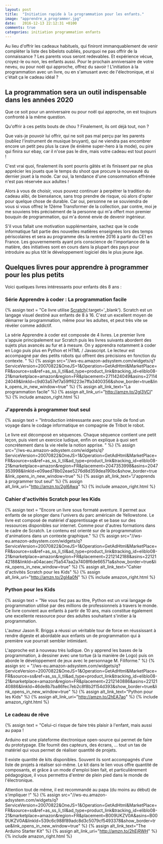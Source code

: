 ```yaml
---
layout: post
title:  "Initiation rapide à la programmation pour les enfants."
image: "apprendre_a_programmer.jpg"
date:   2016-12-13 22:12:31 +0100
comments: true
categories: initiation programmation enfants
---
```


Au lieu d'offrir les cadeaux habituels, qui finiront immanquablement de venir compléter la liste des bibelots oubliés, pourquoi ne pas offrir de la connaissance ? Les parents vous seront redevables. Et expérience vécue, croyez-le ou non, les enfants aussi. Pour le prochain anniversaire de votre neveu, ou pour noël qui approche, offrez du savoir ! L'initiation à la programmation avec un livre, ou en s'amusant avec de l'électronique, et si c'était ça le cadeau idéal ?

## La programmation sera un outil indispensable dans les années 2020 

Que ce soit pour un anniversaire ou pour noël qui approche, on est toujours confronté à la même question. 

Qu'offrir à ces petits bouts de chou ? Finalement, ils ont déjà tout, non ? 

Que vais-je pouvoir lui offrir, qui ne soit pas mal perçu par les parents (oubliez l'instrument de musique bruyant), qui ne viendra pas encombrer encore un petit peu plus la cave (le énième super-hero à la mode), ou pire qui finira sur ebay, car il n'ose pas le dire, mais votre cadeau est tout pourri !

C'est vrai quoi, finalement ils sont pourris gâtés et ils finissent par ne plus apprécier les jouets que le temps du shoot que procure la nouveauté du dernier jouet à la mode. Car oui, la tendance d'une consommation effrénée n'est pas réservée aux adultes !

Alors à vous de choisir, vous pouvez continuer à perpétrer la tradition du cadeau alibi, de bienséance, sans trop prendre de risque, où alors d'opter pour quelque chose de durable. Car oui, personne ne se souviendra de vous si vous offrez le 12ème Transformer de la collection, par contre, moi je me souviens très précisément de la personne qui m'a offert mon premier bouquin de programmation, qui m'a donné envie de devenir ingénieur.

S'il vous fallait une motivation supplémentaire, sachez que le code informatique fait partie des nouvelles matières enseignées lors des temps périscolaires et sera au programme dès la rentrée 2016 à partir du CE1 en France. Les gouvernements ayant pris conscience de l'importance de la matière, des initiatives sont en cours dans la plupart des pays pour introduire au plus tôt le développement logiciel dès le plus jeune âge.

## Quelques livres pour apprendre à programmer pour les plus petits 

Voici quelques livres intéressants pour enfants dès 8 ans :

### Série Apprendre à coder : La programmation facile

{% assign text = "Ce livre utilise [Scratch](https://scratch.mit.edu/){:target='_blank'}. Scratch est un langage visuel destiné aux enfants de 8 à 16. C'est un excellent moyen de démarrer la programmation, même pour les adultes, et peut très vite se révéler comme addictif.

La série Apprendre à coder est composée de 4 livres. Le premier livre s'appuie principalement sur Scratch puis les livres suivants abordent des sujets plus avancés au fur et à mesure. On y apprendra notamment à coder en Logo puis plus en Python et HTML / Javascript. Le lecteur est accompagné par des petits robots qui offrent des précisions en fonction du contexte.
" %}
{% assign src="//ws-eu.amazon-adsystem.com/widgets/q?ServiceVersion=20070822&OneJS=1&Operation=GetAdHtml&MarketPlace=FR&source=ss&ref=as_ss_li_til&ad_type=product_link&tracking_id=eliblo08-21&marketplace=amazon&region=FR&placement=2711424049&asins=2711424049&linkId=c9d03a57ef7a59ff6223e7ffa3400356&show_border=true&link_opens_in_new_window=true" %}
{% assign alt_link_text="La programmation facile" %}
{% assign alt_link_uri="http://amzn.to/2gI3VCI" %}
{% include amazon_right.html %}

### J'apprends à programmer tout seul

{% assign text = "Introduction intéressante avec pour toile de fond un voyage dans le codage informatique en compagnie de Tribot le robot. 

Le livre est décomposé en séquences. Chaque séquence contient une petit leçon, puis vient un exercice ludique, enfin on explique à quoi sert concrètement dans la vie réelle la notion apprise.
" %}
{% assign src="//ws-eu.amazon-adsystem.com/widgets/q?ServiceVersion=20070822&OneJS=1&Operation=GetAdHtml&MarketPlace=FR&source=ss&ref=as_ss_li_til&ad_type=product_link&tracking_id=eliblo08-21&marketplace=amazon&region=FR&placement=2047353998&asins=2047353998&linkId=e09aed78b02eae5276d8d359dea190bc&show_border=true&link_opens_in_new_window=true" %}
{% assign alt_link_text="J'apprends à programmer tout seul" %}
{% assign alt_link_uri="http://amzn.to/2gI6Awa" %}
{% include amazon_right.html %}

### Cahier d'activités Scratch pour les Kids

{% assign text = "Encore un livre sous formaté aventure. Il permet aux enfants de se plonger dans l'univers du parc américain de Yellowstone. Le livre est composé de matériel d'apprentissage et se base sur des ressources disponibles sur internet. Comme pour d'autres formations dans le cadre de Scratch. Le contenu est orienté sur de la programmation d'animations dans un contexte graphique." %}
{% assign src="//ws-eu.amazon-adsystem.com/widgets/q?ServiceVersion=20070822&OneJS=1&Operation=GetAdHtml&MarketPlace=FR&source=ss&ref=as_ss_li_til&ad_type=product_link&tracking_id=eliblo08-21&marketplace=amazon&region=FR&placement=2212142188&asins=2212142188&linkId=a04acaec75a547aa2a7408f6de66571a&show_border=true&link_opens_in_new_window=true" %}
{% assign alt_link_text="Cahier d'activités Scratch pour les Kids" %}
{% assign alt_link_uri="http://amzn.to/2gI4a0N" %}
{% include amazon_right.html %}

### Python pour les Kids

{% assign text = "Ne vous fiez pas au titre, Python est un vrai langage de programmation utilisé par des millions de professionnels à travers le monde. Ce livre convient aux enfants à partir de 10 ans, mais constitue également une excellente ressource pour des adultes souhaitant s'initier à la programmation.

L'auteur Jason R. Briggs a réussi un véritable tour de force en réussissant à rendre digeste et abordable aux enfants un de programmation qui à première vue pourrait sembler intimidant.

L'approche est à nouveau très ludique. On y apprend les bases de la programmation, à dessiner avec une tortue (à la manière de Logo) puis on aborde le développement de jeux avec le personnage M. Filiforme." %}
{% assign src = "//ws-eu.amazon-adsystem.com/widgets/q?ServiceVersion=20070822&OneJS=1&Operation=GetAdHtml&MarketPlace=FR&source=ss&ref=as_ss_li_til&ad_type=product_link&tracking_id=eliblo08-21&marketplace=amazon&region=FR&placement=2212140886&asins=2212140886&linkId=46de8b7ba86fec7eb2c8f8b2f154d393&show_border=true&link_opens_in_new_window=true" %}
{% assign alt_link_text="Python pour les Kids" %}
{% assign alt_link_uri="http://amzn.to/2hEA7ao" %}
{% include amazon_right.html %}

### Le cadeau de rêve

{% assign text = "Celui-ci risque de faire très plaisir à l'enfant, mais aussi au papa ! 

Arduino est une plateforme électronique open-source qui permet de faire du prototypage. Elle fournit des capteurs, des écrans, ... tout un tas de matériel qui vous permet de réaliser quantité de projets. 

Il existe quantité de kits disponibles. Souvent ils sont accompagnés d'une liste de projets à réaliser soi-même. Le kit dans le lien vous offre quantité de composants, et grâce à un mode d'emploi bien fait, et particulièrement pédagogique, il vous permettra d'entrer de plein pied dans le monde de l'électronique. 

Attention tout de même, il est recommandé au papa (du moins au début) de s'impliquer !" %}
{% assign src="//ws-eu.amazon-adsystem.com/widgets/q?ServiceVersion=20070822&OneJS=1&Operation=GetAdHtml&MarketPlace=FR&source=ss&ref=as_ss_li_til&ad_type=product_link&tracking_id=eliblo08-21&marketplace=amazon&region=FR&placement=B009UKZV0A&asins=B009UKZV0A&linkId=539c6c988f89adc8d3c5079cf5493378&show_border=true&link_opens_in_new_window=true" %}
{% assign alt_link_text="The Arduino Starter Kit" %}
{% assign alt_link_uri="http://amzn.to/2hEjRWH" %}
{% include amazon_right.html %}
